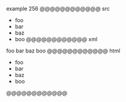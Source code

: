 example 256
@@@@@@@@@@@@ src
- foo
 - bar
  - baz
   - boo
@@@@@@@@@@@@ xml
<?xml version="1.0" encoding="UTF-8"?>
<!DOCTYPE document SYSTEM "CommonMark.dtd">
<document xmlns="http://commonmark.org/xml/1.0">
  <list type="bullet" tight="true">
    <item>
      <paragraph>
        <text>foo</text>
      </paragraph>
    </item>
    <item>
      <paragraph>
        <text>bar</text>
      </paragraph>
    </item>
    <item>
      <paragraph>
        <text>baz</text>
      </paragraph>
    </item>
    <item>
      <paragraph>
        <text>boo</text>
      </paragraph>
    </item>
  </list>
</document>
@@@@@@@@@@@@ html
<ul>
<li>foo</li>
<li>bar</li>
<li>baz</li>
<li>boo</li>
</ul>
@@@@@@@@@@@@
